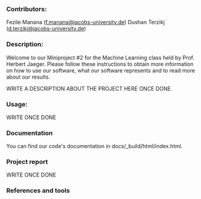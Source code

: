 ### Contributors:
Fezile Manana (f.manana@jacobs-university.de)
Dushan Terzikj (d.terzikj@jacobs-university.de)

### Description:
Welcome to our Miniproject #2 for the Machine Learning class held by Prof. Herbert Jaeger. Please follow these instructions to obtain more information on how to use our software, what our software represents and to read more about our results.

WRITE A DESCRIPTION ABOUT THE PROJECT HERE ONCE DONE.

### Usage:
WRITE ONCE DONE

### Documentation
You can find our code's documentation in docs/_build/html/index.html.

### Project report
WRITE ONCE DONE

### References and tools